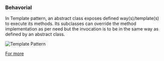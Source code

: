 ### Behavorial

In Template pattern, an abstract class exposes defined way(s)/template(s) to execute its methods. Its subclasses can override the method implementation as per need but the invocation is to be in the same way as defined by an abstract class.

![Template Pattern](https://www.tutorialspoint.com/design_pattern/images/template_pattern_uml_diagram.jpg)

[For more](https://www.tutorialspoint.com/design_pattern/template_pattern.htm)